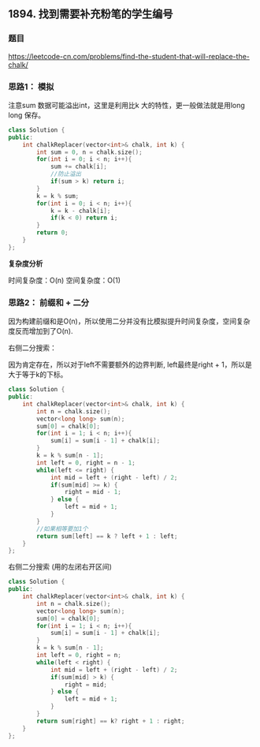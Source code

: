 ## 1894. 找到需要补充粉笔的学生编号

### 题目

https://leetcode-cn.com/problems/find-the-student-that-will-replace-the-chalk/

### 思路1： 模拟

注意sum 数据可能溢出int，这里是利用比k 大的特性，更一般做法就是用long long 保存。

```C++
class Solution {
public:
    int chalkReplacer(vector<int>& chalk, int k) {
        int sum = 0, n = chalk.size();
        for(int i = 0; i < n; i++){
            sum += chalk[i];
            //防止溢出
            if(sum > k) return i;
        }
        k = k % sum;
        for(int i = 0; i < n; i++){
            k = k - chalk[i];
            if(k < 0) return i;   
        }
        return 0;
    }
};
```

**复杂度分析**

时间复杂度：O(n)
空间复杂度：O(1)

### 思路2： 前缀和 + 二分

因为构建前缀和是O(n)，所以使用二分并没有比模拟提升时间复杂度，空间复杂度反而增加到了O(n).




右侧二分搜索：

因为肯定存在，所以对于left不需要额外的边界判断,
left最终是right + 1，所以是大于等于k的下标。

```C++
class Solution {
public:
    int chalkReplacer(vector<int>& chalk, int k) {
        int n = chalk.size();
        vector<long long> sum(n);
        sum[0] = chalk[0];
        for(int i = 1; i < n; i++){
            sum[i] = sum[i - 1] + chalk[i];
        }
        k = k % sum[n - 1];
        int left = 0, right = n - 1;
        while(left <= right) {
            int mid = left + (right - left) / 2;
            if(sum[mid] >= k) {
                right = mid - 1;
            } else {
                left = mid + 1;
            }
        } 
        //如果相等要加1个
        return sum[left] == k ? left + 1 : left;
    }
};
```

右侧二分搜索 (用的左闭右开区间)

```C++
class Solution {
public:
    int chalkReplacer(vector<int>& chalk, int k) {
        int n = chalk.size();
        vector<long long> sum(n);
        sum[0] = chalk[0];
        for(int i = 1; i < n; i++){
            sum[i] = sum[i - 1] + chalk[i];
        }
        k = k % sum[n - 1];
        int left = 0, right = n;
        while(left < right) {
            int mid = left + (right - left) / 2;
            if(sum[mid] > k) {
                right = mid;
            } else {
                left = mid + 1;
            }
        } 
        return sum[right] == k? right + 1 : right;
    }
};

```

